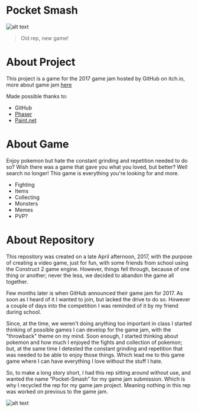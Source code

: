 Pocket Smash
==============

![alt text](https://github.com/ClarkThyLord/Pocket-Smash/blob/master/preview.jpg)

> Old rep, new game!

# About Project

This project is a game for the 2017 game jam hosted by GitHub on itch.io, more about game jam [here](https://itch.io/jam/game-off-2017)

Made possible thanks to:

* GitHub
* [Phaser](https://github.com/photonstorm/phaser-ce)
* [Paint.net](https://www.getpaint.net/)

# About Game

Enjoy pokemon but hate the constant grinding and repetition needed to do so? Wish there was a 
game that gave you what you loved, but better? Well search no longer! This game is everything 
you're looking for and more.

* Fighting
* Items
* Collecting
* Monsters
* Memes
* PVP?

# About Repository

This repository was created on a late April afternoon, 2017, with the purpose of creating
a video game, just for fun, with some friends from school using the Construct 2 game engine.
However, things fell through, because of one thing or another; never the less, we
decided to abandon the game all together.

Few months later is when GitHub announced their game jam for 2017. As soon as I heard of it
I wanted to join, but lacked the drive to do so. However a couple of days into the
competition I was reminded of it by my friend during school.

Since, at the time, we weren't doing anything too important in class I started thinking
of possible games I can develop for the game jam, with the "throwback" theme on my mind.
Soon enough, I started thinking about pokemon and how much
I enjoyed the fights and collection of pokemon; but, at the same time I
detested the constant grinding and repetition that was needed to be able to enjoy those things.
Which lead me to this game game where I can have everything I love without the stuff I hate.

So, to make a long story short, I had this rep sitting around without use, and wanted the name 
“Pocket-Smash” for my game jam submission. Which is why I recycled the rep for my game jam 
project. Meaning nothing in this rep was worked on previous to the game jam.


![alt text](https://github.com/ClarkThyLord/Pocket-Smash/blob/master/LICENSE.jpg)
